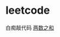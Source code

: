 # leetcode
白痴敲代码
[两数之和](https://github.com/thesecondlight/leetcode/blob/master/代码/%E4%B8%A4%E6%95%B0%E4%B9%8B%E5%92%8C.js)
